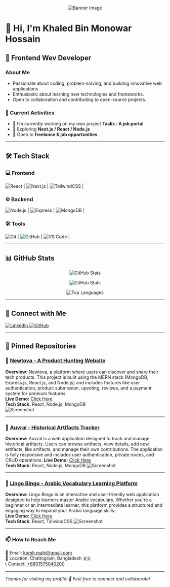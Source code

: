 <!-- Banner Image -->
<p align="center">
  <img src="https://s4.ezgif.com/tmp/ezgif-43c87d1852fc9.gif" alt="Banner Image">
</p>

# 👋 Hi, I'm Khaled Bin Monowar Hossain 

## 🚀 Frontend Wev Developer  

### About Me  
- Passionate about coding, problem-solving, and building innovative web applications.  
- Enthusiastic about learning new technologies and frameworks.  
- Open to collaboration and contributing to open-source projects.  

### 🌱 Current Activities  
- 🔭 I’m currently working on my own project **Taslix : A job portal**  
- 🌱 Exploring **Next.js / React / Node.js**  
- 💬 Open to **freelance & job opportunities**  

---

## 🛠️ Tech Stack  

### 💻 Frontend  
![React](https://img.shields.io/badge/-React-61DAFB?logo=react&logoColor=white&style=flat-square) | ![Next.js](https://img.shields.io/badge/-Next.js-000?logo=next.js&logoColor=white&style=flat-square) | ![TailwindCSS](https://img.shields.io/badge/-TailwindCSS-38B2AC?logo=tailwind-css&logoColor=white&style=flat-square) |

### ⚙️ Backend  
 ![Node.js](https://img.shields.io/badge/-Node.js-339933?logo=node.js&logoColor=white&style=flat-square) | ![Express](https://img.shields.io/badge/-Express-000?logo=express&logoColor=white&style=flat-square) | ![MongoDB](https://img.shields.io/badge/-MongoDB-47A248?logo=mongodb&logoColor=white&style=flat-square) |

### 🛠️  Tools  
 ![Git](https://img.shields.io/badge/-Git-F05032?logo=git&logoColor=white&style=flat-square) | ![GitHub](https://img.shields.io/badge/-GitHub-181717?logo=github&logoColor=white&style=flat-square) | ![VS Code](https://img.shields.io/badge/-VS%20Code-007ACC?logo=visual-studio-code&logoColor=white&style=flat-square) |


---

## 📊 GitHub Stats  
<p align="center">
   <img src="https://github-readme-streak-stats.herokuapp.com/?user=khbmh&theme=dark" alt="GitHub Stats" />
</p>

<p align="center">
  <img src="https://github-readme-stats.vercel.app/api?username=khbmh&show_icons=true&theme=dark" alt="GitHub Stats" />
</p>

<p align="center">
  <img src="https://github-readme-stats.vercel.app/api/top-langs/?username=khbmh&layout=compact&theme=dark" alt="Top Languages" />
</p>

---

## 🔗 Connect with Me  
<p align="left">
  <a href="https://www.linkedin.com/in/Khbmh">
    <img src="https://img.shields.io/badge/-LinkedIn-0077B5?logo=linkedin&logoColor=white&style=flat-square" alt="LinkedIn">
  </a>
  <a href="https://github.com/khbmh">
    <img src="https://img.shields.io/badge/-GitHub-181717?logo=github&logoColor=white&style=flat-square" alt="GitHub">
  </a>
</p>



---

## 📌 Pinned Repositories  
### 🚀 [Newtova - A Product Hunting Website](https://github.com/khmbh/newtova-client)
**Overview:** Newtova, a platform where users can discover and share their tech products. This project is built using the MERN stack (MongoDB, Express.js, React.js, and Node.js) and includes features like user authentication, product submission, upvoting, reviews, and a payment system for premium features.  
**Live Demo:** [Click Here](https://newtova.web.app/)  
**Tech Stack:** React, Node.js, MongoDB  
![Screenshot](https://i.ibb.co.com/GfsbSNcN/Screenshot-2025-02-05-190855.png)

---

### 🚀 [Auvral - Historical Artifacts Tracker](https://github.com/khmbh/auvral-client)
**Overview:** Auvral is a web application designed to track and manage historical artifacts. Users can browse artifacts, view details, add new artifacts, like artifacts, and manage their own contributions. The application is fully responsive and includes user authentication, private routes, and CRUD operations.
**Live Demo:** [Click Here](https://auvral.web.app/)  
**Tech Stack:** React, Node.js, MongoDB
![Screenshot](https://i.ibb.co.com/67HVgBPg/Screenshot-2025-02-05-190703.png)

---

### 🚀 [Lingo Bingo - Arabic Vocabulary Learning Platform](https://github.com/khbmh/lingo-bingo)
**Overview:** Lingo Bingo is an interactive and user-friendly web application designed to help learners master Arabic vocabulary. Whether you're a beginner or an intermediate learner, this platform provides a structured and engaging way to expand your Arabic language skills.  
**Live Demo:** [Click Here](https://lingo-bingo-khbmh.web.app/)  
**Tech Stack:** React, TailwindCSS 
![Screenshot](https://i.ibb.co.com/xSNG16RH/image.png)

---

### 📫 How to Reach Me  
📧 Email: [kbmh.mahi@gmail.com](mailto:kbmh.mahi@gmail.com)  
📍 Location: Chattogram, Bangladesh 🇧🇩  
📞 Contact: [+8801575040200](callto:+8801575040200)  

---

*Thanks for visiting my profile! 🚀 Feel free to connect and collaborate!*  


<!--
**khbmh/khbmh** is a ✨ _special_ ✨ repository because its `README.md` (this file) appears on your GitHub profile.

Here are some ideas to get you started:

- 🔭 I’m currently working on ...
- 🌱 I’m currently learning ...
- 👯 I’m looking to collaborate on ...
- 🤔 I’m looking for help with ...
- 💬 Ask me about ...
- 📫 How to reach me: ...
- 😄 Pronouns: ...
- ⚡ Fun fact: ...
-->

